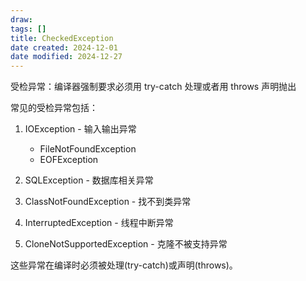 ```yaml
---
draw:
tags: []
title: CheckedException
date created: 2024-12-01
date modified: 2024-12-27
---
```


受检异常：编译器强制要求必须用 try-catch 处理或者用 throws 声明抛出

常见的受检异常包括：

1. IOException - 输入输出异常
   - FileNotFoundException
   - EOFException

2. SQLException - 数据库相关异常
3. ClassNotFoundException - 找不到类异常
4. InterruptedException - 线程中断异常
5. CloneNotSupportedException - 克隆不被支持异常

这些异常在编译时必须被处理(try-catch)或声明(throws)。
